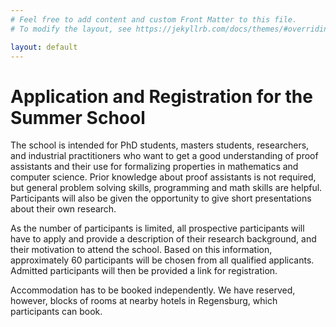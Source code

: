 ```yaml
---
# Feel free to add content and custom Front Matter to this file.
# To modify the layout, see https://jekyllrb.com/docs/themes/#overriding-theme-defaults

layout: default
---
```


# Application and Registration for the Summer School #

The school is intended for PhD students, masters students, researchers, and industrial practitioners
who want to get a good understanding of proof assistants and their use for formalizing properties
in mathematics and computer science. Prior knowledge about proof assistants is not required, but
general problem solving skills, programming and math skills are helpful. Participants will also be given the
opportunity to give short presentations about their own research.

As the number of participants is limited, all prospective participants will have to apply and provide a description
of their research background, and their motivation to attend the school. Based on this information,
approximately 60 participants will be chosen from all qualified applicants. Admitted participants will then be
provided a link for registration.

Accommodation has to be booked independently. We have reserved, however, blocks of rooms at nearby hotels in Regensburg,
which participants can book.
